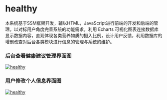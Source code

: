 # healthy
本系统基于SSM框架开发，辅以HTML，JavaScript进行前端的开发和后端的管理。以对标用户角度完善系统的功能需求，利用 Echarts 可视化图表连接数据库显示数据内容，直观体现各类营养物质的摄入比例，设计用户反馈，利用数据库的增删改查对后台各类模块进行信息的管理与系统的维护。
### 后台查看健康建议管理界面图
[![healthy](https://img.17carat.cn/2024/04/github/healthy.png "healthy")](https://img.17carat.cn/2024/04/github/healthy.png "healthy")
### 用户修改个人信息界面图
[![healthy](https://img.17carat.cn/2024/04/github/healthy1.png "healthy")](https://img.17carat.cn/2024/04/github/healthy1.png "healthy")
